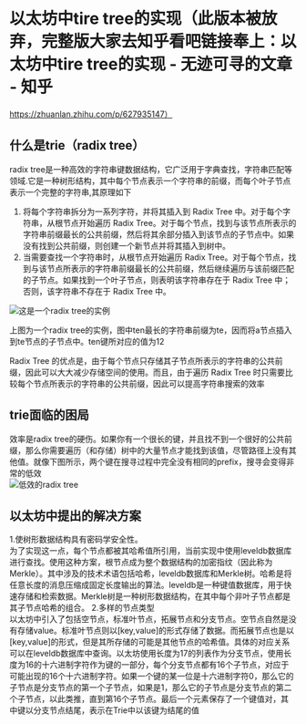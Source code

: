# 以太坊中tire tree的实现（此版本被放弃，完整版大家去知乎看吧链接奉上：以太坊中tire tree的实现 - 无迹可寻的文章 - 知乎
https://zhuanlan.zhihu.com/p/627935147）
## 什么是trie（radix tree）
radix tree是一种高效的字符串键数据结构，它广泛用于字典查找，字符串匹配等领域.它是一种树形结构，其中每个节点表示一个字符串的前缀，而每个叶子节点表示一个完整的字符串,其原理如下
1. 将每个字符串拆分为一系列字符，并将其插入到 Radix Tree 中。对于每个字符串，从根节点开始遍历 Radix Tree。对于每个节点，找到与该节点所表示的字符串前缀最长的公共前缀，然后将其余部分插入到该节点的子节点中。如果没有找到公共前缀，则创建一个新节点并将其插入到树中。
2. 当需要查找一个字符串时，从根节点开始遍历 Radix Tree。对于每个节点，找到与该节点所表示的字符串前缀最长的公共前缀，然后继续遍历与该前缀匹配的子节点。如果找到一个叶子节点，则表明该字符串存在于 Radix Tree 中；否则，该字符串不存在于 Radix Tree 中。

<div>
    <img src="https://upload.wikimedia.org/wikipedia/commons/b/be/Trie_example.svg" alt="这是一个radix tree的实例" text-align:center>
</div>

上图为一个radix tree的实例，图中ten最长的字符串前缀为te，因而将a节点插入到te节点的子节点中。ten键所对应的值为12

Radix Tree 的优点是，由于每个节点只存储其子节点所表示的字符串的公共前缀，因此可以大大减少存储空间的使用。而且，由于遍历 Radix Tree 时只需要比较每个节点所表示的字符串的公共前缀，因此可以提高字符串搜索的效率
## trie面临的困局
效率是radix tree的硬伤。如果你有一个很长的键，并且找不到一个很好的公共前缀，那么你需要遍历（和存储）树中的大量节点才能找到该值，尽管路径上没有其他值。就像下图所示，两个键在搜寻过程中完全没有相同的prefix，搜寻会变得非常的低效  
![低效的radix tree](https://encrypted-tbn0.gstatic.com/images?q=tbn:ANd9GcSRITXDIo3K_LOVsbhV5L2l39A0IXdX405R1A&usqp=CAU)  
## 以太坊中提出的解决方案
1.使树形数据结构具有密码学安全性。  
为了实现这一点，每个节点都被其哈希值所引用，当前实现中使用leveldb数据库进行查找。使用这种方案，根节点成为整个数据结构的加密指纹（因此称为Merkle）。其中涉及的技术术语包括哈希，leveldb数据库和Merkle树。哈希是将任意长度的消息压缩成固定长度输出的算法。leveldb是一种键值数据库，用于快速存储和检索数据。Merkle树是一种树形数据结构，在其中每个非叶子节点都是其子节点哈希的组合。
2.多样的节点类型  
以太坊中引入了包括空节点，标准叶节点，拓展节点和分支节点。空节点自然是没有存储value。标准叶节点则以[key,value]的形式存储了数据。而拓展节点也是以[key,value]的形式，但是其所存储的可能是其他节点的哈希值。具体的对应关系可以在leveldb数据库中查询。以太坊使用长度为17的列表作为分支节点，使用长度为16的十六进制字符作为键的一部分，每个分支节点都有16个子节点，对应于可能出现的16个十六进制字符。如果一个键的某一位是十六进制字符0，那么它的子节点是分支节点的第一个子节点，如果是1，那么它的子节点是分支节点的第二个子节点，以此类推，直到第16个子节点。最后一个元素保存了一个键值对，其中键以分支节点结尾，表示在Trie中以该键为结尾的值

